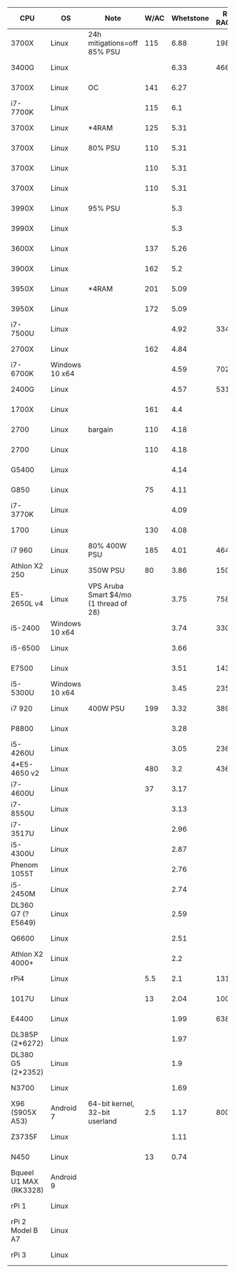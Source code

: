 CPU|OS|Note|W/AC|Whetstone|R@H RAC/real|R@H date|OPN RAC/real|MCM RAC/real|WCG date|$/RAM|$/PSU|$/mobo|$/CPU|$ date|Listed FLOPS|TDP|core|thread|cache|base|all-turbo|boost|RAMGB|RAMMHZ
-|-|-|-|-|-|-|-|-|-|-|-|-|-|-|-|-|-|-|-|-|-|-|-|-
3700X|Linux|24h mitigations=off 85% PSU|115|6.88|19880|2020-10-07|13482||2020-07-04|70|45|60|400|2020-05|||8|16|36|3.6||4.4|16|3200
3400G|Linux|||6.33|4663|2020-06-06||||35|45|60|220|2020-05||65|4|8|6|3.7||4.2|8|2933
3700X|Linux|OC|141|6.27||||||70|45|60|400|2020-05|||8|16|36|4.25||4.4|16|3200
i7-7700K|Linux||115|6.1||||||25|40|30|150|2020-05||91|4|8|8|4.2||4.5|8|2400
3700X|Linux|*4RAM|125|5.31||||||333|45|75|400|2020-05||65|8|16|36|3.6||4.4|64|3200
3700X|Linux|80% PSU|110|5.31||||||70|23|60|400|2020-05||65|8|16|36|3.6||4.4|16|3200
3700X|Linux||110|5.31||||||70|45|60|400|2020-05||65|8|16|36|3.6||4.4|16|3200
3700X|Linux||110|5.31||||||82|44|56|360|2020-06||65|8|16|36|3.6||4.4|16|3200
3990X|Linux|95% PSU||5.3||||||560|200|333|3990|2020-05||280|64|128|288|2.9||4.3|128|4*3200
3990X|Linux|||5.3||||||560|60|333|3990|2020-05||280|64|128|288|2.9||4.3|128|4*3200
3600X|Linux||137|5.26||||||53|45|60|233|2020-05||95|6|12|35|3.8||4.4|12|3200
3900X|Linux||162|5.2||||||105|45|60|500|2020-05||105|12|24|70|3.8||4.6|24|3200
3950X|Linux|*4RAM|201|5.09||||||560|45|60|1000|2020-05||105|16|32|72|3.5||4.7|128|3200
3950X|Linux||172|5.09||||||140|45|60|1000|2020-05||105|16|32|72|3.5||4.7|32|3200
i7-7500U|Linux|||4.92|3345|2020-06-03||||||||||15|2|4|4|2.7||3.5|8|2133
2700X|Linux||162|4.84||||||70|45|60|200|2020-05||105|8|16|20|3.7||4.3|16|2933
i7-6700K|Windows 10 x64|||4.59|7025|2020-10-07||||||||||91|4|8|8|4||4.2|16|2133
2400G|Linux|||4.57|5316|2020-06-02||||35|45|60|117|2020-05||65|4|8|6|3.6||3.9|8|2933
1700X|Linux||161|4.4||||||76|33|57|133|2020-05||95|8|16|20|3.4||3.8|16|2667
2700|Linux|bargain|110|4.18||||||76|33|57|133|2020-06||65|8|16|20|3.2||4.1|16|2933
2700|Linux||110|4.18||||||70|45|60|200|2020-05||65|8|16|20|3.2||4.1|16|2933
G5400|Linux|||4.14|||||||||66|2020-05||58|2|4|4|3.7|||2|2400
G850|Linux||75|4.11||||||||||2020-10||65|2||3|2.9|||2|1333
i7-3770K|Linux|||4.09|||||||||100|2020-10||77|4|8|8|3.5||3.9|8|1600
1700|Linux||130|4.08||||||76|33|57|133|2020-05||65|8|16|20|3||3.7|16|2667
i7 960|Linux|80% 400W PSU|185|4.01|4646|2020-10-07||||||||||130|4|8|8|3.2||3.46|24|1066
Athlon X2 250|Linux|350W PSU|80|3.86|1500|2020-10-02||||||||||65|2||2|3|||8|1333
E5-2650L v4|Linux|VPS Aruba Smart $4/mo (1 thread of 28)||3.75|758|2020-06-19||||||||||2.3|1||1.25|1.7||2.5|1|2400
i5-2400|Windows 10 x64|||3.74|3303|2020-10-07||||||||||95|4||6|3.1||3.4|12|1333
i5-6500|Linux|||3.66|||||||||66|2020-05||65|4||6|3.2||3.6|4|2133
E7500|Linux|||3.51|1436|2020-05-28|||||||66|2020-05||65|2||3|2.93|||2|1066
i5-5300U|Windows 10 x64|||3.45|2357|2020-10-07||||||||||15|2|4|3|2.3||2.9|8|1600
i7 920|Linux|400W PSU|199|3.32|3893|2020-10-07||||||||||130|4|8|8|2.67||2.93|12|1066
P8800|Linux|||3.28|||||||||66|2020-05||25|2||3|2.66|||2|1066
i5-4260U|Linux|||3.05|2366|2020-03-01|||||||66|2020-05|3.27|15|2|4|3|1.4|2.4|2.7|4|1600
4*E5-4650 v2|Linux||480|3.2|43618|2020-10-07||||1500|500|1000|1148|2020-10||380|40|80|100|2.4|2.7|2.9|384|1866
i7-4600U|Linux||37|3.17|||||||||66|2020-05||15|2|4|4|2.1|2.6|3.3||1600
i7-8550U|Linux|||3.13|||||||||66|2020-10||25|4|8|8|2||4||2400
i7-3517U|Linux|||2.96|||||||||66|2020-10||17|2|4|4|1.9||3||1600
i5-4300U|Linux|||2.87|||||||||66|2020-10||15|2|4|3|1.9||2.9||1600
Phenom 1055T|Linux|||2.76|||||||||66|2020-05||95|6||9|2.8|||6|1600
i5-2450M|Linux|||2.74|||||||||66|2020-10||35|2|4|3|2.5||3.1||1333
DL360 G7 (? E5649)|Linux|||2.59||||||||||2020-10||80|6|12|12|2.53|||12|1333
Q6600|Linux|||2.51|||||||||66|2020-05||65|4||8|2.4|||4|1066
Athlon X2 4000+|Linux|||2.2|||||||||66|2020-05||65|2||2|2|||2|800
rPi4|Linux||5.5|2.1|1311|2020-10-07|750||2020-08-01||5|5|55|2020-05|||4||1|1.5|||4|3200
1017U|Linux||13|2.04|1000|2020-03-01|1100||2020-07-01||||66|2020-05||17|2||2|1.6|||3|1600
E4400|Linux|||1.99|638|2020-06-19||||||||||65|2||2|2|||3|800
DL385P (2*6272)|Linux|||1.97|||||||||200|2020-10||230|32||16|2.1|||32|1333
DL380 G5 (2*2352)|Linux|||1.9|||||||||0|2020-10||150|8|||2.1|||8|1800
N3700|Linux|||1.69|||||||||66|2020-10||6|4||2|1.6||2.4||1600
X96 (S905X A53)|Android 7|64-bit kernel, 32-bit userland|2.5|1.17|800|2020-07-04|254||2020-10-07||||20|2020-05||2|4||0.75|1.2|||2|800
Z3735F|Linux|||1.11|||||||||66|2020-10||4|4||2|1.33||1.83||1333
N450|Linux||13|0.74|||||||||66|2020-05||5.5|1|2|0.5|1.66|||1|667
Bqueel U1 MAX (RK3328)|Android 9||||||409||2020-07-04||||||||4||||||4|
rPi 1|Linux||||||33||2020-09-25||||||||1|||0.7|||0.5|
rPi 2 Model B A7|Linux||||||154||2020-09-08||||||||4|||0.9|||1|
rPi 3|Linux||||||239||2020-08-11||||||||4||||||1|
